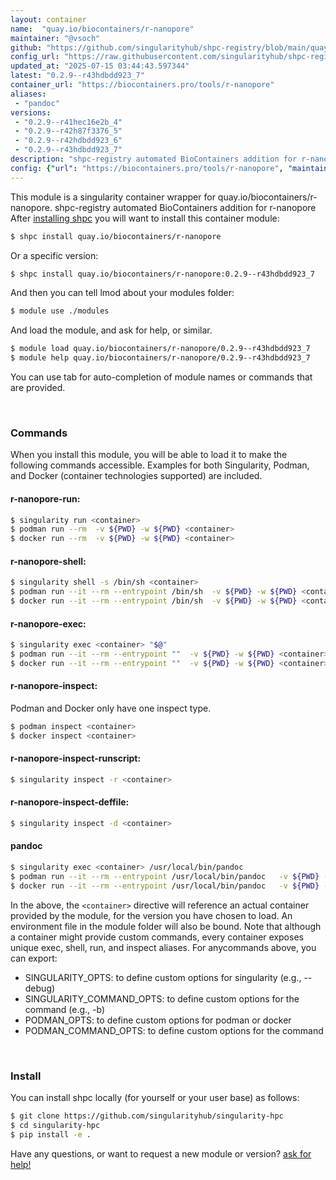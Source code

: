 ```yaml
---
layout: container
name:  "quay.io/biocontainers/r-nanopore"
maintainer: "@vsoch"
github: "https://github.com/singularityhub/shpc-registry/blob/main/quay.io/biocontainers/r-nanopore/container.yaml"
config_url: "https://raw.githubusercontent.com/singularityhub/shpc-registry/main/quay.io/biocontainers/r-nanopore/container.yaml"
updated_at: "2025-07-15 03:44:43.597344"
latest: "0.2.9--r43hdbdd923_7"
container_url: "https://biocontainers.pro/tools/r-nanopore"
aliases:
 - "pandoc"
versions:
 - "0.2.9--r41hec16e2b_4"
 - "0.2.9--r42h87f3376_5"
 - "0.2.9--r42hdbdd923_6"
 - "0.2.9--r43hdbdd923_7"
description: "shpc-registry automated BioContainers addition for r-nanopore"
config: {"url": "https://biocontainers.pro/tools/r-nanopore", "maintainer": "@vsoch", "description": "shpc-registry automated BioContainers addition for r-nanopore", "latest": {"0.2.9--r43hdbdd923_7": "sha256:3a86d2807d3685d8a4ac023112936b6772cd075d7932c03d203602ac8d8b8696"}, "tags": {"0.2.9--r41hec16e2b_4": "sha256:0a20e89f63ffa07a5d187168ca622610a3c5eff97d5921b5df93ccb543558d23", "0.2.9--r42h87f3376_5": "sha256:f68cf156a5b5f9ff5c8ebc0e907ee86f8ac9f6917c60e05586dd5796847ed685", "0.2.9--r42hdbdd923_6": "sha256:2d16ab736cf27a19a966871b27d67f5d49ece9724fd12282c3a43370fe01527a", "0.2.9--r43hdbdd923_7": "sha256:3a86d2807d3685d8a4ac023112936b6772cd075d7932c03d203602ac8d8b8696"}, "docker": "quay.io/biocontainers/r-nanopore", "aliases": {"pandoc": "/usr/local/bin/pandoc"}}
---
```


This module is a singularity container wrapper for quay.io/biocontainers/r-nanopore.
shpc-registry automated BioContainers addition for r-nanopore
After [installing shpc](#install) you will want to install this container module:


```bash
$ shpc install quay.io/biocontainers/r-nanopore
```

Or a specific version:

```bash
$ shpc install quay.io/biocontainers/r-nanopore:0.2.9--r43hdbdd923_7
```

And then you can tell lmod about your modules folder:

```bash
$ module use ./modules
```

And load the module, and ask for help, or similar.

```bash
$ module load quay.io/biocontainers/r-nanopore/0.2.9--r43hdbdd923_7
$ module help quay.io/biocontainers/r-nanopore/0.2.9--r43hdbdd923_7
```

You can use tab for auto-completion of module names or commands that are provided.

<br>

### Commands

When you install this module, you will be able to load it to make the following commands accessible.
Examples for both Singularity, Podman, and Docker (container technologies supported) are included.

#### r-nanopore-run:

```bash
$ singularity run <container>
$ podman run --rm  -v ${PWD} -w ${PWD} <container>
$ docker run --rm  -v ${PWD} -w ${PWD} <container>
```

#### r-nanopore-shell:

```bash
$ singularity shell -s /bin/sh <container>
$ podman run --it --rm --entrypoint /bin/sh  -v ${PWD} -w ${PWD} <container>
$ docker run --it --rm --entrypoint /bin/sh  -v ${PWD} -w ${PWD} <container>
```

#### r-nanopore-exec:

```bash
$ singularity exec <container> "$@"
$ podman run --it --rm --entrypoint ""  -v ${PWD} -w ${PWD} <container> "$@"
$ docker run --it --rm --entrypoint ""  -v ${PWD} -w ${PWD} <container> "$@"
```

#### r-nanopore-inspect:

Podman and Docker only have one inspect type.

```bash
$ podman inspect <container>
$ docker inspect <container>
```

#### r-nanopore-inspect-runscript:

```bash
$ singularity inspect -r <container>
```

#### r-nanopore-inspect-deffile:

```bash
$ singularity inspect -d <container>
```


#### pandoc

```bash
$ singularity exec <container> /usr/local/bin/pandoc
$ podman run --it --rm --entrypoint /usr/local/bin/pandoc   -v ${PWD} -w ${PWD} <container> -c " $@"
$ docker run --it --rm --entrypoint /usr/local/bin/pandoc   -v ${PWD} -w ${PWD} <container> -c " $@"
```



In the above, the `<container>` directive will reference an actual container provided
by the module, for the version you have chosen to load. An environment file in the
module folder will also be bound. Note that although a container
might provide custom commands, every container exposes unique exec, shell, run, and
inspect aliases. For anycommands above, you can export:

 - SINGULARITY_OPTS: to define custom options for singularity (e.g., --debug)
 - SINGULARITY_COMMAND_OPTS: to define custom options for the command (e.g., -b)
 - PODMAN_OPTS: to define custom options for podman or docker
 - PODMAN_COMMAND_OPTS: to define custom options for the command

<br>

### Install

You can install shpc locally (for yourself or your user base) as follows:

```bash
$ git clone https://github.com/singularityhub/singularity-hpc
$ cd singularity-hpc
$ pip install -e .
```

Have any questions, or want to request a new module or version? [ask for help!](https://github.com/singularityhub/singularity-hpc/issues)